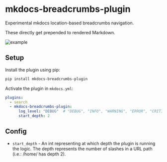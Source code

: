 # mkdocs-breadcrumbs-plugin

Experimental mkdocs location-based breadcrumbs navigation.

These directly get prepended to rendered Markdown.

![example](screenshots/breadcrumbs.png)

## Setup

Install the plugin using pip:

```bash
pip install mkdocs-breadcrumbs-plugin
```

Activate the plugin in `mkdocs.yml`:
```yaml
plugins:
  - search
  - mkdocs-breadcrumbs-plugin:
      log_level: "DEBUG"  # "DEBUG", "INFO", "WARNING", "ERROR", "CRITICAL"
      start_depth: 2
```

## Config

* `start_depth` - An int representing at which depth the plugin is running the logic. The depth represents the number of slashes in a URL path (i.e.: /home/ has depth 2). 

